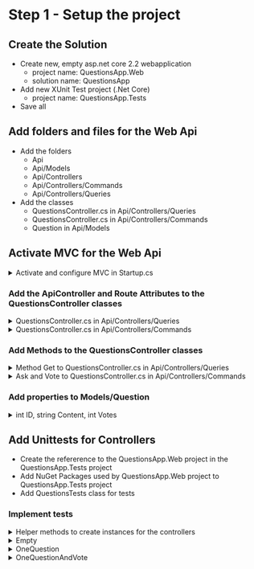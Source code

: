 # Step 1 - Setup the project

## Create the Solution

* Create new, empty asp.net core 2.2 webapplication 
  * project name: QuestionsApp.Web
  * solution name: QuestionsApp
* Add new XUnit Test project (.Net Core)
  * project name: QuestionsApp.Tests
* Save all

## Add folders and files for the Web Api

* Add the folders 
  * Api
  * Api/Models
  * Api/Controllers
  * Api/Controllers/Commands
  * Api/Controllers/Queries
* Add the classes
  * QuestionsController.cs in Api/Controllers/Queries
  * QuestionsController.cs in Api/Controllers/Commands
  * Question in Api/Models

## Activate MVC for the Web Api

<details><summary>Activate and configure MVC in Startup.cs</summary>
 
~~~c#
public void ConfigureServices(IServiceCollection services)
{
    // Configuration for the MVC Framework
    services.AddMvc().SetCompatibilityVersion(CompatibilityVersion.Latest);
}

public void Configure(IApplicationBuilder app, IHostingEnvironment env)
{
    if (env.IsDevelopment())
        app.UseDeveloperExceptionPage();

    // activate mvc for web-api
    app.UseMvc();

    app.Run(async (context) =>
    {
        await context.Response.WriteAsync("Error!");
    });
}
~~~
</details>

### Add the ApiController and Route Attributes to the QuestionsController classes

<details><summary>QuestionsController.cs in Api/Controllers/Queries</summary>
 
~~~c#
[ApiController]
[Route("Api/Queries/[controller]")]
public class QuestionsController
~~~
</details>
<details><summary>QuestionsController.cs in Api/Controllers/Commands</summary>
 
~~~c#
[ApiController]
[Route("Api/Commands/[controller]/[action]")]
public class QuestionsController
 ~~~
</details>

### Add Methods to the QuestionsController classes

<details><summary>Method Get to QuestionsController.cs in Api/Controllers/Queries</summary>
 
~~~c#
[HttpGet]
public List<Question> Get()
{
    throw new NotImplementedException();
}
~~~
</details>
<details><summary>Ask and Vote to QuestionsController.cs in Api/Controllers/Commands</summary>
 
~~~c#
[HttpPut]
public IActionResult Ask([FromQuery]string content)
{
    throw new NotImplementedException();
}

[HttpPut]
public IActionResult Vote([FromQuery]int questionID)
{
    throw new NotImplementedException();
}
~~~
</details>

### Add properties to Models/Question

<details><summary>int ID, string Content, int Votes</summary>

~~~c#
public int ID { get; set; }
public string Content { get; set; }
public int Votes { get; set; }
~~~
</details>

## Add Unittests for Controllers

* Create the refererence to the QuestionsApp.Web project in the QuestionsApp.Tests project
* Add NuGet Packages used by QuestionsApp.Web project to QuestionsApp.Tests project
* Add QuestionsTests class for tests

### Implement tests 

<details><summary>Helper methods to create instances for the controllers</summary>

~~~c#
private QuestionsApp.Web.Api.Controllers.Queries.QuestionsController NewQuery()
{
    return new Web.Api.Controllers.Queries.QuestionsController();
}

private QuestionsApp.Web.Api.Controllers.Commands.QuestionsController NewCommand()
{
    return new Web.Api.Controllers.Commands.QuestionsController();
}
~~~
</details>


<details><summary>Empty</summary>

~~~c#
[Fact]
public void Empty()
{
    var query = NewQuery();
    Assert.Empty(query.Get());
}
~~~
</details>

<details><summary>OneQuestion</summary>

~~~c#
[Fact]
public void OneQuestion()
{
    var query = NewQuery();
    var command = NewCommand();

    Assert.NotNull(command.Ask("Dummy Question"));

    Assert.Single(query.Get());
}
~~~
</details>

<details><summary>OneQuestionAndVote</summary>

~~~c#
[Fact]
public void OneQuestionAndVote()
{
    var query = NewQuery();
    var command = NewCommand();

    Assert.NotNull(command.Ask("Dummy Question"));

    var result = query.Get();
    Assert.Single(result);
    Assert.Equal(0, result[0].Votes);

    Assert.NotNull(command.Vote(result[0].ID));
    result = query.Get();
    Assert.Single(result);
    Assert.Equal(1, result[0].Votes);
}
~~~
</details>
